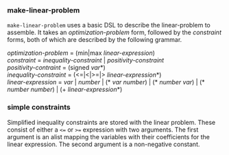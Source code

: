 ### make-linear-problem
`make-linear-problem` uses a basic DSL to describe the linear-problem to assemble.
It takes an *optimization-problem* form, followed by the *constraint* forms, both of which are described by the following grammar.

*optimization-problem* = (min|max *linear-expression*)  
*constraint* = *inequality-constraint* | *positivity-constraint*  
*positivity-contraint* = (signed *var*\*)  
*inequality-constraint* = (<=|<|>=|> *linear-expression*\*)  
*linear-expression* = *var* | *number* | (\* *var* *number*) | (\* *number* *var*) | (\* *number* *number*) | (+ *linear-expression*\*)

### simple constraints
Simplified inequality constraints are stored with the linear problem.
These consist of either a `<=` or `>=` expression with two arguments.
The first argument is an alist mapping the variables with their coefficients for the linear expression.
The second argument is a non-negative constant.
